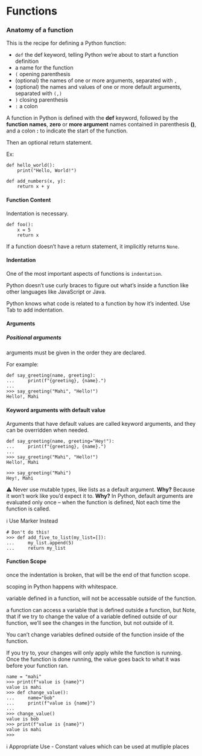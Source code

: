 # Functions

### Anatomy of a function

This is the recipe for defining a Python function:

- ```def```  the def keyword, telling Python we’re about to start a function definition 
- a name for the function
- ```(``` opening parenthesis
- (optional) the names of one or more arguments, separated with ```,```
- (optional) the names and values of one or more default arguments, separated with ```(,)``` 
- ```)``` closing parenthesis
- ```:``` a colon

A function in Python is defined with the **def** keyword, followed by the **function names**, **zero** or **more argument** names contained in parenthesis **()**, and a colon **:** to indicate the start of the function.

Then an optional return statement.

Ex:
```
def hello_world():
    print("Hello, World!")

def add_numbers(x, y):
    return x + y    
```

#### Function Content

Indentation is necessary.
```
def foo():
    x = 5
    return x
```

If a function doesn’t have a return statement, it implicitly returns ```None```.

#### Indentation
One of the most important aspects of functions is ```indentation```.

Python doesn’t use curly braces to figure out what’s inside a function like other languages like JavaScript or Java.

Python knows what code is related to a function by how it’s indented. Use Tab to add indentation.

#### Arguments

##### Positional arguments

arguments must be given in the order they are declared.

For example:
```
def say_greeting(name, greeting):
...     print(f"{greeting}, {name}.")
...
>>> say_greeting("Mahi", "Hello!")
Hello!, Mahi
```
#### Keyword arguments with default value

Arguments that have default values are called keyword arguments, and they can be overridden when needed.

```
def say_greeting(name, greeting="Hey!"):
...     print(f"{greeting}, {name}.")
...
>>> say_greeting("Mahi", "Hello!")
Hello!, Mahi

>>> say_greeting("Mahi")
Hey!, Mahi
```
:warning: Never use mutable types, like lists as a default argument. **Why?** Because it won’t work like you’d expect it to. **Why?** In Python, default arguments are evaluated only once – when the function is defined, Not each time the function is called. 

:information_source: Use Marker Instead

```
# Don't do this!
>>> def add_five_to_list(my_list=[]):
...     my_list.append(5)
...     return my_list

```

#### Function Scope

once the indentation is broken, that will be the end of that function scope.

scoping in Python happens with whitespace.

variable defined in a function, will not be accessable outside of the function.

a function can access a variable that is defined outside a function, but Note, that if we try to change the value of a variable defined outside of our function, we’ll see the changes in the function, but not outside of it.

You can’t change variables defined outside of the function inside of the function. 

If you try to, your changes will only apply while the function is running. Once the function is done running, the value goes back to what it was before your function ran.
```
name = "mahi"
>>> print(f"value is {name}")
value is mahi
>>> def change_value():
...     name="bob"
...     print(f"value is {name}")
... 
>>> change_value()
value is bob
>>> print(f"value is {name}")
value is mahi
>>> 
```

:information_source: Appropriate Use - Constant values which can be used at mutliple places

